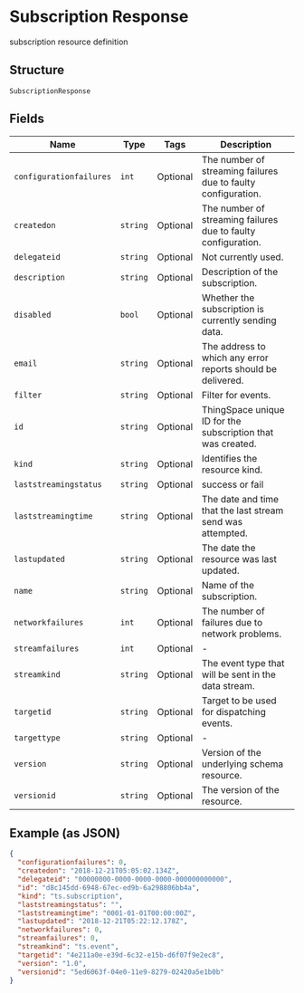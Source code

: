 
# Subscription Response

subscription resource definition

## Structure

`SubscriptionResponse`

## Fields

| Name | Type | Tags | Description |
|  --- | --- | --- | --- |
| `configurationfailures` | `int` | Optional | The number of streaming failures due to faulty configuration. |
| `createdon` | `string` | Optional | The number of streaming failures due to faulty configuration. |
| `delegateid` | `string` | Optional | Not currently used. |
| `description` | `string` | Optional | Description of the subscription. |
| `disabled` | `bool` | Optional | Whether the subscription is currently sending data. |
| `email` | `string` | Optional | The address to which any error reports should be delivered. |
| `filter` | `string` | Optional | Filter for events. |
| `id` | `string` | Optional | ThingSpace unique ID for the subscription that was created. |
| `kind` | `string` | Optional | Identifies the resource kind. |
| `laststreamingstatus` | `string` | Optional | success or fail |
| `laststreamingtime` | `string` | Optional | The date and time that the last stream send was attempted. |
| `lastupdated` | `string` | Optional | The date the resource was last updated. |
| `name` | `string` | Optional | Name of the subscription. |
| `networkfailures` | `int` | Optional | The number of failures due to network problems. |
| `streamfailures` | `int` | Optional | - |
| `streamkind` | `string` | Optional | The event type that will be sent in the data stream. |
| `targetid` | `string` | Optional | Target to be used for dispatching events. |
| `targettype` | `string` | Optional | - |
| `version` | `string` | Optional | Version of the underlying schema resource. |
| `versionid` | `string` | Optional | The version of the resource. |

## Example (as JSON)

```json
{
  "configurationfailures": 0,
  "createdon": "2018-12-21T05:05:02.134Z",
  "delegateid": "00000000-0000-0000-0000-000000000000",
  "id": "d8c145dd-6948-67ec-ed9b-6a298806bb4a",
  "kind": "ts.subscription",
  "laststreamingstatus": "",
  "laststreamingtime": "0001-01-01T00:00:00Z",
  "lastupdated": "2018-12-21T05:22:12.178Z",
  "networkfailures": 0,
  "streamfailures": 0,
  "streamkind": "ts.event",
  "targetid": "4e211a0e-e39d-6c32-e15b-d6f07f9e2ec8",
  "version": "1.0",
  "versionid": "5ed6063f-04e0-11e9-8279-02420a5e1b0b"
}
```

